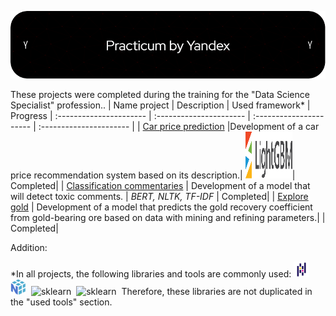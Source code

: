 ![Header](./header-image.png)

These projects were completed during the training for the "Data Science Specialist" profession..
| Name project | Description | Used framework* | Progress
| :---------------------- | :---------------------- | :---------------------- | :---------------------- |
| [Car price prediction](https://github.com/TiroBite/Ya_Practicum_repo/blob/main/car_price/Car%20price.ipynb) |Development of a car price recommendation system based on its description.| <img src="https://github.com/microsoft/LightGBM/blob/master/docs/logo/LightGBM_logo_black_text.svg" title="LightGBM" alt="lgb" width="75" height="75" />| Completed|
| [Classification commentaries](https://github.com/TiroBite/Ya_Practicum_repo/blob/main/toxic_comments/Toxic%20comments.ipynb) | Development of a model that will detect toxic comments. | *BERT, NLTK, TF-IDF* | Completed|
| [Explore gold](https://github.com/TiroBite/Ya_Practicum_repo/blob/main/explore_gold/expore_gold.ipynb) | Development of a model that predicts the gold recovery coefficient from gold-bearing ore based on data with mining and refining parameters.|  | Completed|


Addition: <br />
<p>
*In all projects, the following libraries and tools are commonly used:
  <img src="https://github.com/devicons/devicon/blob/master/icons/pandas/pandas-original.svg" title="Pandas" alt="pd" width="25" height="25"/>&nbsp;
  <img src="https://github.com/devicons/devicon/blob/master/icons/numpy/numpy-original.svg" title="Numpy" alt="np" width="25" height="25"/>&nbsp;
  <img src="https://github.com/scikit-learn/scikit-learn/blob/main/doc/logos/scikit-learn-logo-notext.png" title="Scikit-learn" alt="sklearn" width="50" height="25"/>&nbsp;
  <img src="https://avatars.githubusercontent.com/u/215947?s=200&v=4" title="Scikit-learn" alt="sklearn" width="25" height="25"/>&nbsp;
  Therefore, these libraries are not duplicated in the "used tools" section.





